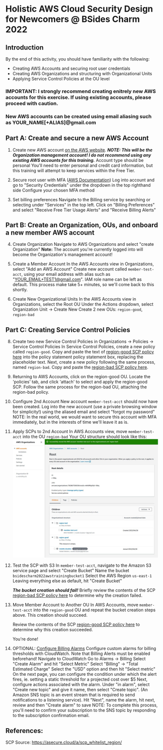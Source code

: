 # Holistic AWS Cloud Security Design for Newcomers @ BSides Charm 2022

## Introduction

By the end of this activity, you should have familiarity with the following:

* Creating AWS Accounts and securing root user credentials
* Creating AWS Organizations and structuring with Organizational Units
* Applying Service Control Policies at the OU level

### IMPORTANT: I strongly recommend creating enitrely new AWS accounts for this exercise. If using existing accounts, please proceed with caution.
### New AWS accounts can be created using email aliasing such as YOUR_NAME[+ALIAS]@gmail.com


## Part A: Create and secure a new AWS Account

1. Create new AWS account [on the AWS website](https://aws.amazon.com/console/). ***NOTE: This will be the Organization management account! I do not recommend using any existing AWS accounts for this training.***
    Account type should be personal
    You'll need to enter personal and credit card information, but this training will attempt to keep services within the Free Tier.

2. Secure root user with MFA ([AWS Documentation](https://docs.aws.amazon.com/IAM/latest/UserGuide/id_credentials_mfa_enable_virtual.html#enable-virt-mfa-for-root))
    Log into account and go to "Security Credentials" under the dropdown in the top righthand side
    Configure your chosen MFA method

3. Set billing preferences
    Navigate to the Billing service by searching or selecting under "Services" in the top left. 
    Click on "Billing Preferences" and select "Receive Free Tier Usage Alerts" and "Receive Billing Alerts"


## Part B: Create an Organization, OUs, and onboard a new member AWS account

4. Create Organization
    Navigate to AWS Organizations and select "create Organization"
    **Note:** The account you're currently logged into will become the Organization's management account!

5. Create a Member Account
    In the AWS Accounts view in Organizations, select "Add an AWS Account"
    Create new account called `member-test-acct`, using your email address with alias such as "YOUR_EMAIL+TEST1@gmail.com". IAM role name can be left as default.
    This process make take 5+ minutes, so we'll come back to this shortly.

7. Create New Organizational Units
    In the AWS Accounts view in Organizations, select the Root OU
    Under the Actions dropdown, select Organization Unit -> Create New
    Create 2 new OUs: `region-good`, `region-bad`


## Part C: Creating Service Control Policies

8. Create two new Service Control Policies in Organizations -> Policies -> Service Control Policies 
    In Service Control Policies, create a new policy called `region-good`. Copy and paste the text of [region-good SCP policy here](region-good.json) into the policy statement policy statement box, replacing the placeholder text.
    Next, create a new policy following the same process, named `region-bad`. Copy and paste the [region-bad SCP policy here](region-bad.json).

9. Returning to AWS Accounts, click on the region-good OU. Locate the 'policies' tab, and click 'attach' to select and apply the region-good SCP.
    Follow the same process for the region-bad OU, attaching the region-bad policy.

10. Configure 2nd Account
    New account `member-test-acct` should now have been created.
    Log into the new account (use a private browsing window for simplicity!) using the aliased email and select "forgot my password"
    NOTE: In the real world, we would want to secure this account with MFA immediately, but in the interests of time we'll leave it as is.

11. Apply SCPs to 2nd Account
    In AWS Accounts view, move `member-test-acct` into the OU `region-bad`
    Your OU structure should look like this:
    ![OU Structure](OU_structure.JPG)

12. Test the SCP with S3
    In `member-test-acct`, navigate to the Amazon S3 service page and select "Create Bucket"
    Name the bucket `bsidescharm2022awstrainingbucket1`
    Select the AWS Region `us-east-1`
    Leaving everything else as default, hit "Create Bucket"

    ***The bucket creation should fail!***
    Briefly review the contents of the SCP [region-bad SCP policy here](region-bad.json) to determine why the creation failed.

13. Move Member Account to Another OU
    In AWS Accounts, move `member-test-acct` into the `region-good` OU and repeat the bucket creation steps above.
    This creation should succeed.

    Review the contents of the SCP [region-good SCP policy here](region-good.json) to determine why this creation succeeded.

    You're done!


14. OPTIONAL: [Configure Billing Alarms](https://docs.aws.amazon.com/AmazonCloudWatch/latest/monitoring/monitor_estimated_charges_with_cloudwatch.html)
    Configure custom alarms for billing thresholds with CloudWatch. Note that Billing Alerts must be enabled beforehand!
    Navigate to CloudWatch
    Go to Alarms -> Billing
    Select "Create Alarm" and hit "Select Metric"
    Select "Billing" -> "Total Estimated Charge"
    Select the "USD" option and then hit "Select metric"
    On the next page, you can configure the condition under which the alert fires, ie. setting a static threshold for a projected cost over $5
    Next, configure actions associated with the alarm.
    Under "in alarm", select "Create new topic" and give it name, then select "Create topic". (An Amazon SNS topic is an event stream that is required to send notifications to a listening service).
    Hit "Next", name the alarm, hit next, review and then "Create alarm" to save
    NOTE: To complete this process, you'll need to confirm your subscription to the SNS topic by responding to the subscription confirmation email.


## References:

SCP Source:
https://asecure.cloud/a/scp_whitelist_region/

